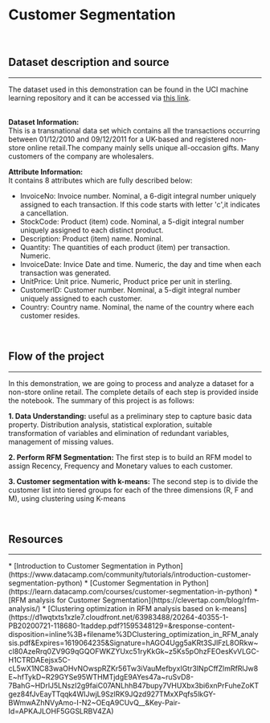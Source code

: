 # **Customer Segmentation**
<br>
 <h2> Dataset description and source </h2>
 <hr>   
The dataset used in this demonstration can be found in the UCI machine learning repository and it can be accessed via <a href = 'http://archive.ics.uci.edu/ml/datasets/Online+Retail'>this link</a>.
<br><br>

<b>Dataset Information: </b><br>
This is a transnational data set which contains all the transactions occurring between 01/12/2010 and 09/12/2011 for a UK-based and registered non-store online retail.The company mainly sells unique all-occasion gifts. Many customers of the company are wholesalers.
<br>

<b>Attribute Information: </b><br>
It contains 8 attributes which are fully described below:

- InvoiceNo: Invoice number. Nominal, a 6-digit integral number uniquely assigned to each transaction. If this code starts with letter 'c',it indicates a cancellation.  
- StockCode: Product (item) code. Nominal, a 5-digit integral number uniquely assigned to each distinct product.  
- Description: Product (item) name. Nominal.  
- Quantity: The quantities of each product (item) per transaction. Numeric.  
- InvoiceDate: Invice Date and time. Numeric, the day and time when each transaction was generated.  
- UnitPrice: Unit price. Numeric, Product price per unit in sterling.  
- CustomerID: Customer number. Nominal, a 5-digit integral number uniquely assigned to each customer.  
- Country: Country name. Nominal, the name of the country where each customer resides.

<br>
 <h2> Flow of the project </h2>
 <hr>
 In this demonstration, we are going to process and analyze a dataset for a non-store online retail. The complete details of each step is provided inside the notebook. The summary of this project is as follows:
 
 **1. Data Understanding:** useful as a preliminary step to capture basic data property. Distribution analysis, statistical exploration, suitable transformation of variables and elimination of redundant variables, management of missing values. 
 
 **2. Perform RFM Segmentation:** The first step is to build an RFM model to assign Recency, Frequency and Monetary values to each customer. 
 
 **3. Customer segmentation with k-means:** The second step is to divide the customer list into tiered groups for each of the three dimensions (R, F and M), using clustering using K-means 
 
<br>
 <h2> Resources </h2>
<hr>
* [Introduction to Customer Segmentation in Python](https://www.datacamp.com/community/tutorials/introduction-customer-segmentation-python)
* [Customer Segmentation in Python](https://learn.datacamp.com/courses/customer-segmentation-in-python)
* [RFM analysis for Customer Segmentation](https://clevertap.com/blog/rfm-analysis/)
 * [Clustering optimization in RFM analysis based on k-means](https://d1wqtxts1xzle7.cloudfront.net/63983488/20264-40355-1-PB20200721-118680-1taddep.pdf?1595348129=&response-content-disposition=inline%3B+filename%3DClustering_optimization_in_RFM_analysis.pdf&Expires=1619064235&Signature=hAGO4Ugg5aKRt3SJlFzL8ORkw~cl80AzeRrq0ZV9G9qGQOFWKZYUxc51ryKkGk~z5Ks5pOhzFEOesKvVLGC-H1CTRDAEejsx5C-cL5wX1NC83waOHvNOwspRZKr56Tw3iVauMefbyxIGtr3INpCffZlmRfRlJw8E~hfTykD~R29GYSe95WTHMTjdgE9AYes47a~ruSvD8-7BahG~HDrlJ5LNszI2g9faiC07ANLhhB47bupy7VHUXbx3bi6xnPrFuheZoKTgez84fJvEayTTqqk4WIJwjL9SzlRK9JQzd927TMxXPqfs5lkGY-BWmwAZhNVyAmo-I-N2~OEqA9CUvQ__&Key-Pair-Id=APKAJLOHF5GGSLRBV4ZA)
